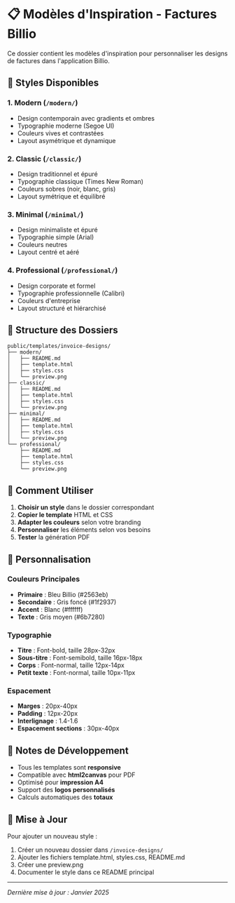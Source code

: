# 📋 Modèles d'Inspiration - Factures Billio

Ce dossier contient les modèles d'inspiration pour personnaliser les designs de factures dans l'application Billio.

## 🎨 Styles Disponibles

### 1. **Modern** (`/modern/`)
- Design contemporain avec gradients et ombres
- Typographie moderne (Segoe UI)
- Couleurs vives et contrastées
- Layout asymétrique et dynamique

### 2. **Classic** (`/classic/`)
- Design traditionnel et épuré
- Typographie classique (Times New Roman)
- Couleurs sobres (noir, blanc, gris)
- Layout symétrique et équilibré

### 3. **Minimal** (`/minimal/`)
- Design minimaliste et épuré
- Typographie simple (Arial)
- Couleurs neutres
- Layout centré et aéré

### 4. **Professional** (`/professional/`)
- Design corporate et formel
- Typographie professionnelle (Calibri)
- Couleurs d'entreprise
- Layout structuré et hiérarchisé

## 📁 Structure des Dossiers

```
public/templates/invoice-designs/
├── modern/
│   ├── README.md
│   ├── template.html
│   ├── styles.css
│   └── preview.png
├── classic/
│   ├── README.md
│   ├── template.html
│   ├── styles.css
│   └── preview.png
├── minimal/
│   ├── README.md
│   ├── template.html
│   ├── styles.css
│   └── preview.png
└── professional/
    ├── README.md
    ├── template.html
    ├── styles.css
    └── preview.png
```

## 🚀 Comment Utiliser

1. **Choisir un style** dans le dossier correspondant
2. **Copier le template** HTML et CSS
3. **Adapter les couleurs** selon votre branding
4. **Personnaliser** les éléments selon vos besoins
5. **Tester** la génération PDF

## 🎯 Personnalisation

### Couleurs Principales
- **Primaire** : Bleu Billio (#2563eb)
- **Secondaire** : Gris foncé (#1f2937)
- **Accent** : Blanc (#ffffff)
- **Texte** : Gris moyen (#6b7280)

### Typographie
- **Titre** : Font-bold, taille 28px-32px
- **Sous-titre** : Font-semibold, taille 16px-18px
- **Corps** : Font-normal, taille 12px-14px
- **Petit texte** : Font-normal, taille 10px-11px

### Espacement
- **Marges** : 20px-40px
- **Padding** : 12px-20px
- **Interlignage** : 1.4-1.6
- **Espacement sections** : 30px-40px

## 📝 Notes de Développement

- Tous les templates sont **responsive**
- Compatible avec **html2canvas** pour PDF
- Optimisé pour **impression A4**
- Support des **logos personnalisés**
- Calculs automatiques des **totaux**

## 🔄 Mise à Jour

Pour ajouter un nouveau style :
1. Créer un nouveau dossier dans `/invoice-designs/`
2. Ajouter les fichiers template.html, styles.css, README.md
3. Créer une preview.png
4. Documenter le style dans ce README principal

---
*Dernière mise à jour : Janvier 2025*





